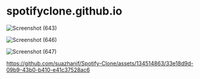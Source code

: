 # spotifyclone.github.io


![Screenshot (643)](https://github.com/suazhanif/Spotify-Clone/assets/134514863/f43d7c2c-5131-4649-be89-d3f134caeeb3)



![Screenshot (646)](https://github.com/suazhanif/Spotify-Clone/assets/134514863/e31abef0-2344-4d1d-a328-5b2238657f7d)


![Screenshot (647)](https://github.com/suazhanif/Spotify-Clone/assets/134514863/d7976a4a-9d4b-461d-bcf0-c795fdff1c7a)


https://github.com/suazhanif/Spotify-Clone/assets/134514863/33e18d9d-09b9-43b0-b410-e41c37528ac6

